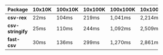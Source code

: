 | Package | 10x10K | 100x10K | 10x100K | 100x100K | 10x1000K 
|---------|---|---|---|---|---
| **csv-rex** | 22ms | 104ms | 219ms | 1,041ms | 2,214ms 
| **csv-stringify** | 25ms | 110ms | 244ms | 1,092ms | 2,509ms 
| **fast-csv** | 30ms | 136ms | 299ms | 1,270ms | 2,861ms 
